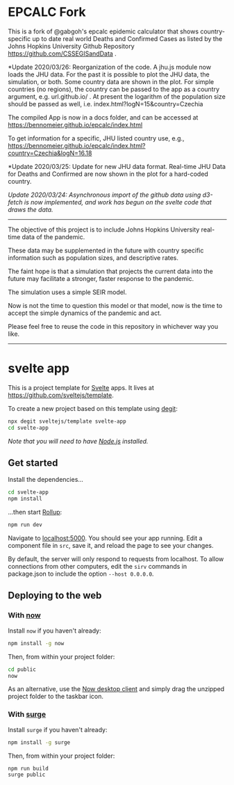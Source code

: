 # EPCALC Fork

This is a fork of @gabgoh's epcalc epidemic calculator that shows country-specific up to date real world Deaths and Confirmed Cases as listed by the Johns Hopkins University Github Repository https://github.com/CSSEGISandData .

*Update 2020/03/26: Reorganization of the code. A jhu.js module now loads the JHU data. For the past it is possible to plot the JHU data, the simulation, or both. Some country data are shown in the plot. For simple countries (no regions), the country can be passed to the app as a country argument, e.g. url.github.io/ . At present the logarithm of the population size should be passed as well, i.e.
index.html?logN=15&country=Czechia

The compiled App is now in a docs folder, and can be accessed at https://bennomeier.github.io/epcalc/index.html

To get information for a specific, JHU listed country use, e.g., https://bennomeier.github.io/epcalc/index.html?country=Czechia&logN=16.18

*Update 2020/03/25: Update for new JHU data format. Real-time JHU Data for Deaths and Confirmed are now shown in the plot for a hard-coded country. 

*Update 2020/03/24: Asynchronous import of the github data using d3-fetch is now implemented, and work has begun on the svelte code that draws the data.*

---


The objective of this project is to include Johns Hopkins University real-time data of the pandemic.

These data may be supplemented in the future with country specific information such as population sizes, and descriptive rates.

The faint hope is that a simulation that projects the current data into the future may facilitate a stronger, faster response to the pandemic.

The simulation uses a simple SEIR model.

Now is not the time to question this model or that model, now is the time to accept the simple dynamics of the pandemic and act.

Please feel free to reuse the code in this repository in whichever way you like.

---

# svelte app

This is a project template for [Svelte](https://svelte.dev) apps. It lives at https://github.com/sveltejs/template.

To create a new project based on this template using [degit](https://github.com/Rich-Harris/degit):

```bash
npx degit sveltejs/template svelte-app
cd svelte-app
```

*Note that you will need to have [Node.js](https://nodejs.org) installed.*


## Get started

Install the dependencies...

```bash
cd svelte-app
npm install
```

...then start [Rollup](https://rollupjs.org):

```bash
npm run dev
```

Navigate to [localhost:5000](http://localhost:5000). You should see your app running. Edit a component file in `src`, save it, and reload the page to see your changes.

By default, the server will only respond to requests from localhost. To allow connections from other computers, edit the `sirv` commands in package.json to include the option `--host 0.0.0.0`.


## Deploying to the web

### With [now](https://zeit.co/now)

Install `now` if you haven't already:

```bash
npm install -g now
```

Then, from within your project folder:

```bash
cd public
now
```

As an alternative, use the [Now desktop client](https://zeit.co/download) and simply drag the unzipped project folder to the taskbar icon.

### With [surge](https://surge.sh/)

Install `surge` if you haven't already:

```bash
npm install -g surge
```

Then, from within your project folder:

```bash
npm run build
surge public
```
